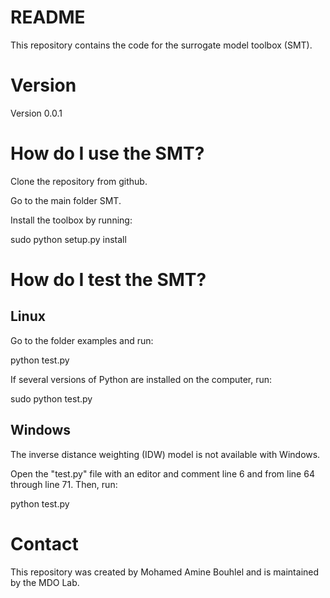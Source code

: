# README
This repository contains the code for the surrogate model toolbox (SMT).

# Version
Version 0.0.1

# How do I use the SMT?
Clone the repository from github.

Go to the main folder SMT.

Install the toolbox by running:

sudo python setup.py install

# How do I test the SMT?
## Linux
Go to the folder examples and run:

python test.py

If several versions of Python are installed on the computer, run: 

sudo python test.py

## Windows
The inverse distance weighting (IDW) model is not available with Windows.

Open the "test.py" file with an editor and comment line 6 and from line
64 through line 71. Then, run:

python test.py

# Contact
This repository was created by Mohamed Amine Bouhlel and is maintained by the MDO Lab.

